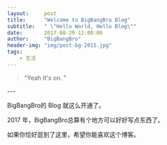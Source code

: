 ```yaml
---
layout:     post
title:      "Welcome to BigBangBro Blog"
subtitle:   " \"Hello World, Hello Blog\""
date:       2017-08-29 12:00:00
author:     "BigBangBro"
header-img: "img/post-bg-2015.jpg"
tags:
    - 生活
---
```


> “Yeah It's on. ”


<p id = "build"></p>
---

BigBangBro的 Blog 就这么开通了。


2017 年，BigBangBro总算有个地方可以好好写点东西了。


如果你恰好逛到了这里，希望你能喜欢这个博客。



